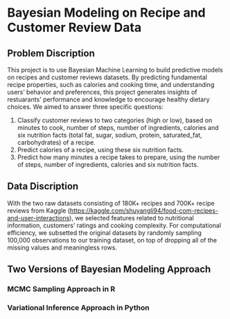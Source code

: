 # Bayesian Modeling on Recipe and Customer Review Data

## Problem Discription
This project is to use Bayesian Machine Learning to build predictive models on recipes and customer reviews datasets. By predicting fundamental recipe properties, such as calories and cooking time, and understanding users’ behavior and preferences, this project generates insights of restuarants' performance and knowledge to encourage healthy dietary choices. 
We aimed to answer three specific questions:  
1. Classify customer reviews to two categories (high or low), based on minutes to cook, number of steps, number of ingredients, calories and six nutrition facts (total fat, sugar, sodium, protein, saturated_fat, carbohydrates) of a recipe. 
2. Predict calories of a recipe, using these six nutrition facts. 
3. Predict how many minutes a recipe takes to prepare, using the number of steps, number of ingredients, calories and six nutrition facts.

## Data Discription
With the two raw datasets consisting of 180K+ recipes and 700K+ recipe reviews from Kaggle (https://kaggle.com/shuyangli94/food-com-recipes-and-user-interactions), we selected features related to nutritional information, customers’ ratings and cooking complexity. For computational efficiency, we subsetted the original datasets by randomly sampling 100,000 observations to our training dataset, on top of dropping all of the missing values and meaningless rows.

## Two Versions of Bayesian Modeling Approach
### MCMC Sampling Approach in R

### Variational Inference Approach in Python
